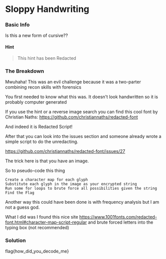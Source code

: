 # Sloppy Handwriting

### Basic Info

Is this a new form of cursive??

#### Hint
> This hint has been Redacted

### The Breakdown

Mwuhaha! This was an evil challenge because it was a two-parter combining recon skills with forensics  

You first needed to know what this was. It doesn't look handwritten so it is probably computer generated  

If you use the hint or a reverse image search you can find this cool font by Christian Naths:
https://github.com/christiannaths/redacted-font

And indeed it is Redacted Script!

After that you can look into the issues section and someone already wrote a simple script to do the unredacting.

https://github.com/christiannaths/redacted-font/issues/27

The trick here is that you have an image.

So to pseudo-code this thing
```
Create a character map for each glyph
Substitute each glyph in the image as your encrypted string
Run some for loops to brute force all possibilities given the string
Find the Flag
```
Another way this could have been done is with frequency analysis but I am not a guess god.

What I did was I found this nice site
https://www.1001fonts.com/redacted-font.html#character-map-script-regular and brute forced letters into the typing box (not recommended)

### Solution
flag{how_did_you_decode_me}